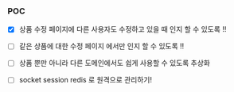 ### POC



- [x] 상품 수정 페이지에 다른 사용자도 수정하고 있을 때 인지 할 수 있도록 !!
- [ ] 같은 상품에 대한 수정 페이지 에서만 인지 할 수 있도록 !! 
- [ ] 상품 뿐만 아니라 다른 도메인에서도 쉽게 사용할 수 있도록 추상화
- [ ] socket session redis 로 원격으로 관리하기!

